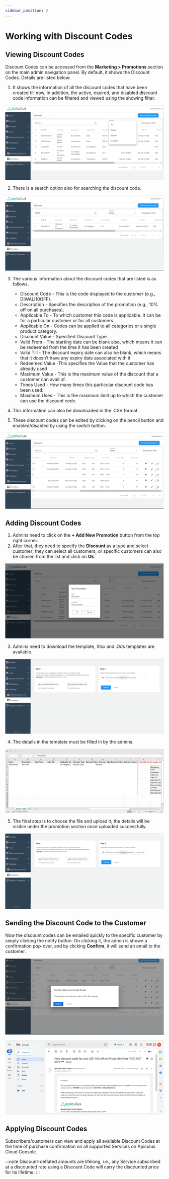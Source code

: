 ```yaml
---
sidebar_position: 2
---
```

# Working with Discount Codes

## Viewing Discount Codes

Discount Codes can be accessed from the **Marketing > Promotions** section on the main admin navigation panel. By default, it shows the Discount Codes. Details are listed below:

1. It shows the information of all the discount codes that have been created till now. In addition, the active, expired, and disabled discount code information can be filtered and viewed using the showing filter.

![Working with Discount Codes](img/WorkingwithDiscountCodes1.png)

2. There is a search option also for searching the discount code.

![Working with Discount Codes](img/WorkingwithDiscountCodes2.png)

3. The various information about the discount codes that are listed is as follows.

	- Discount Code - This is the code displayed to the customer (e.g., DIWALI10OFF).
	- Description - Specifies the description of the promotion (e.g., 10% off on all purchases).
	- Applicable To - To which customer this code is applicable. It can be for a particular customer or for all customers.
	- Applicable On - Codes can be applied to all categories or a single product category.
	- Discount Value - Specified Discount Type
	- Valid From - The starting date can be blank also, which means it can be redeemed from the time it has been created 
	- Valid Till - The discount expiry date can also be blank, which means that it doesn’t have any expiry date associated with it
	- Redeemed Value -This specifies the Value that the customer has already used
	- Maximum Value - This is the maximum value of the discount that a customer can avail of.
	- Times Used - How many times this particular discount code has been used.
	- Maximum Uses - This is the maximum limit up to which the customer can use the discount code.

4. This information can also be downloaded in the .CSV format.
5. These discount codes can be edited by clicking on the pencil button and enabled/disabled by using the switch button.

![Working with Discount Codes](img/WorkingwithDiscountCodes3.png)

## Adding Discount Codes

1. Admins need to click on the **+ Add New Promotion** button from the top right corner.
2. After that, they need to specify the **Discount** as a type and select customer; they can select all customers, or specific customers can also be chosen from the list and click on **Ok**.

![Working with Discount Codes](img/WorkingwithDiscountCodes4.png)

3. Admins need to download the template, Xlsx and .Ods templates are available.

![Working with Discount Codes](img/WorkingwithDiscountCodes5.png)

4. The details in the template must be filled in by the admins.

![Working with Discount Codes](img/WorkingwithDiscountCodes6.png)

5. The final step is to choose the file and upload it; the details will be visible under the promotion section once uploaded successfully.

![Working with Discount Codes](img/WorkingwithDiscountCodes7.png)

## Sending the Discount Code to the Customer

Now the discount codes can be emailed quickly to the specific customer by simply clicking the notify button. On clicking it, the admin is shown a confirmation pop-over, and by clicking **Confirm**, it will send an email to the customer.

![Working with Discount Codes](img/WorkingwithDiscountCodes8.png)

![Working with Discount Codes](img/WorkingwithDiscountCodes9.png)

## Applying Discount Codes

Subscribers/customers can view and apply all available Discount Codes at the time of purchase confirmation on all supported Services on Apiculus Cloud Console.

:::note
Discount-deflated amounts are lifelong, i.e., any Service subscribed at a discounted rate using a Discount Code will carry the discounted price for its lifetime.
:::
